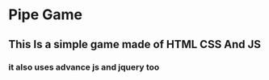 # Pipe Game

## This Is a simple game made of HTML CSS And JS

### it also uses advance js and jquery too
